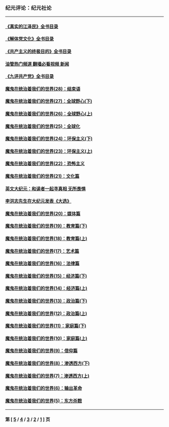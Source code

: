 ### 纪元评论：纪元社论
---
#### [《真实的江泽民》全书目录](../../pages/nsc422/n13721399.md?12230330) 
#### [《解体党文化》全书目录](../../pages/nsc422/n13721157.md?12230330) 
#### [《共产主义的终极目的》全书目录](../../pages/nsc422/n13721048.md?12230330) 
#### [油管热门频道 翻墙必看视频 新闻](ok?12230330)
#### [《九评共产党》全书目录](../../pages/nsc422/n13708085.md?12230330) 
#### [魔鬼在统治着我们的世界(28)：结束语](../../pages/nsc422/n10936246.md?12230330) 
#### [魔鬼在统治着我们的世界(27)：全球野心(下)](../../pages/nsc422/n10928319.md?12230330) 
#### [魔鬼在统治着我们的世界(26)：全球野心(上)](../../pages/nsc422/n10900318.md?12230330) 
#### [魔鬼在统治着我们的世界(25)：全球化](../../pages/nsc422/n10788205.md?12230330) 
#### [魔鬼在统治着我们的世界(24)：环保主义(下)](../../pages/nsc422/n10695307.md?12230330) 
#### [魔鬼在统治着我们的世界(23)：环保主义(上)](../../pages/nsc422/n10688613.md?12230330) 
#### [魔鬼在统治着我们的世界(22)：恐怖主义](../../pages/nsc422/n10614727.md?12230330) 
#### [魔鬼在统治着我们的世界(21)：文化篇](../../pages/nsc422/n10597706.md?12230330) 
#### [英文大纪元：和读者一起寻真相 无所畏惧](../../pages/nsc422/n12542027.md?12230330) 
#### [李洪志先生在大纪元发表《大选》](../../pages/nsc422/n12534746.md?12230330) 
#### [魔鬼在统治着我们的世界(20)：媒体篇](../../pages/nsc422/n10586579.md?12230330) 
#### [魔鬼在统治着我们的世界(19)：教育篇(下)](../../pages/nsc422/n10564808.md?12230330) 
#### [魔鬼在统治着我们的世界(18)：教育篇(上)](../../pages/nsc422/n10526970.md?12230330) 
#### [魔鬼在统治着我们的世界(17)：艺术篇](../../pages/nsc422/n10499093.md?12230330) 
#### [魔鬼在统治着我们的世界(16)：法律篇](../../pages/nsc422/n10485969.md?12230330) 
#### [魔鬼在统治着我们的世界(15)：经济篇(下)](../../pages/nsc422/n10469975.md?12230330) 
#### [魔鬼在统治着我们的世界(14)：经济篇(上)](../../pages/nsc422/n10457370.md?12230330) 
#### [魔鬼在统治着我们的世界(13)：政治篇(下)](../../pages/nsc422/n10448270.md?12230330) 
#### [魔鬼在统治着我们的世界(12)：政治篇(上)](../../pages/nsc422/n10444576.md?12230330) 
#### [魔鬼在统治着我们的世界(11)：家庭篇(下)](../../pages/nsc422/n10440961.md?12230330) 
#### [魔鬼在统治着我们的世界(10)：家庭篇(上)](../../pages/nsc422/n10435448.md?12230330) 
#### [魔鬼在统治着我们的世界(9)：信仰篇](../../pages/nsc422/n10432159.md?12230330) 
#### [魔鬼在统治着我们的世界(8)：渗透西方(下)](../../pages/nsc422/n10429603.md?12230330) 
#### [魔鬼在统治着我们的世界(7)：渗透西方(上)](../../pages/nsc422/n10426013.md?12230330) 
#### [魔鬼在统治着我们的世界(6)：输出革命](../../pages/nsc422/n10421536.md?12230330) 
#### [魔鬼在统治着我们的世界(5)：东方杀戮](../../pages/nsc422/n10417707.md?12230330) 

---
#### 第 [ [5](./5.md?12230330) / [4](./4.md?12230330) / [3](./3.md?12230330) / [2](./2.md?12230330) / [1](./1.md?12230330) ] 页
